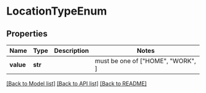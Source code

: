 # LocationTypeEnum


## Properties
Name | Type | Description | Notes
------------ | ------------- | ------------- | -------------
**value** | **str** |  |  must be one of ["HOME", "WORK", ]

[[Back to Model list]](../README.md#documentation-for-models) [[Back to API list]](../README.md#documentation-for-api-endpoints) [[Back to README]](../README.md)



